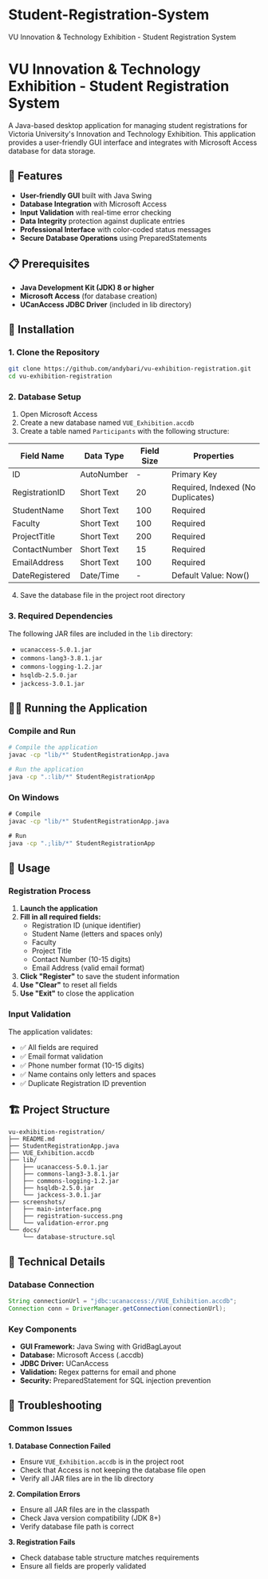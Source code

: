 # Student-Registration-System
VU Innovation &amp; Technology Exhibition - Student Registration System
# VU Innovation & Technology Exhibition - Student Registration System

A Java-based desktop application for managing student registrations for Victoria University's Innovation and Technology Exhibition. This application provides a user-friendly GUI interface and integrates with Microsoft Access database for data storage.

## 🎯 Features

- **User-friendly GUI** built with Java Swing
- **Database Integration** with Microsoft Access
- **Input Validation** with real-time error checking
- **Data Integrity** protection against duplicate entries
- **Professional Interface** with color-coded status messages
- **Secure Database Operations** using PreparedStatements

## 📋 Prerequisites

- **Java Development Kit (JDK) 8 or higher**
- **Microsoft Access** (for database creation)
- **UCanAccess JDBC Driver** (included in lib directory)

## 🚀 Installation

### 1. Clone the Repository
```bash
git clone https://github.com/andybari/vu-exhibition-registration.git
cd vu-exhibition-registration
```

### 2. Database Setup
1. Open Microsoft Access
2. Create a new database named `VUE_Exhibition.accdb`
3. Create a table named `Participants` with the following structure:

| Field Name | Data Type | Field Size | Properties |
|------------|-----------|------------|------------|
| ID | AutoNumber | - | Primary Key |
| RegistrationID | Short Text | 20 | Required, Indexed (No Duplicates) |
| StudentName | Short Text | 100 | Required |
| Faculty | Short Text | 100 | Required |
| ProjectTitle | Short Text | 200 | Required |
| ContactNumber | Short Text | 15 | Required |
| EmailAddress | Short Text | 100 | Required |
| DateRegistered | Date/Time | - | Default Value: Now() |

4. Save the database file in the project root directory

### 3. Required Dependencies
The following JAR files are included in the `lib` directory:
- `ucanaccess-5.0.1.jar`
- `commons-lang3-3.8.1.jar`
- `commons-logging-1.2.jar`
- `hsqldb-2.5.0.jar`
- `jackcess-3.0.1.jar`

## 🏃‍♂️ Running the Application

### Compile and Run
```bash
# Compile the application
javac -cp "lib/*" StudentRegistrationApp.java

# Run the application
java -cp ".:lib/*" StudentRegistrationApp
```

### On Windows
```cmd
# Compile
javac -cp "lib/*" StudentRegistrationApp.java

# Run
java -cp ".;lib/*" StudentRegistrationApp
```

## 📖 Usage

### Registration Process
1. **Launch the application**
2. **Fill in all required fields:**
   - Registration ID (unique identifier)
   - Student Name (letters and spaces only)
   - Faculty
   - Project Title
   - Contact Number (10-15 digits)
   - Email Address (valid email format)
3. **Click "Register"** to save the student information
4. **Use "Clear"** to reset all fields
5. **Use "Exit"** to close the application

### Input Validation
The application validates:
- ✅ All fields are required
- ✅ Email format validation
- ✅ Phone number format (10-15 digits)
- ✅ Name contains only letters and spaces
- ✅ Duplicate Registration ID prevention

## 🏗️ Project Structure

```
vu-exhibition-registration/
├── README.md
├── StudentRegistrationApp.java
├── VUE_Exhibition.accdb
├── lib/
│   ├── ucanaccess-5.0.1.jar
│   ├── commons-lang3-3.8.1.jar
│   ├── commons-logging-1.2.jar
│   ├── hsqldb-2.5.0.jar
│   └── jackcess-3.0.1.jar
├── screenshots/
│   ├── main-interface.png
│   ├── registration-success.png
│   └── validation-error.png
└── docs/
    └── database-structure.sql
```

## 🔧 Technical Details

### Database Connection
```java
String connectionUrl = "jdbc:ucanaccess://VUE_Exhibition.accdb";
Connection conn = DriverManager.getConnection(connectionUrl);
```

### Key Components
- **GUI Framework:** Java Swing with GridBagLayout
- **Database:** Microsoft Access (.accdb)
- **JDBC Driver:** UCanAccess
- **Validation:** Regex patterns for email and phone
- **Security:** PreparedStatement for SQL injection prevention

## 🐛 Troubleshooting

### Common Issues

**1. Database Connection Failed**
- Ensure `VUE_Exhibition.accdb` is in the project root
- Check that Access is not keeping the database file open
- Verify all JAR files are in the lib directory

**2. Compilation Errors**
- Ensure all JAR files are in the classpath
- Check Java version compatibility (JDK 8+)
- Verify database file path is correct

**3. Registration Fails**
- Check database table structure matches requirements
- Ensure all fields are properly validated
